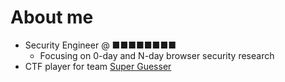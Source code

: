 # About me

* Security Engineer @ ■■■■■■■■
   * Focusing on 0-day and N-day browser security research
* CTF player for team [Super Guesser](https://guesser.team)
